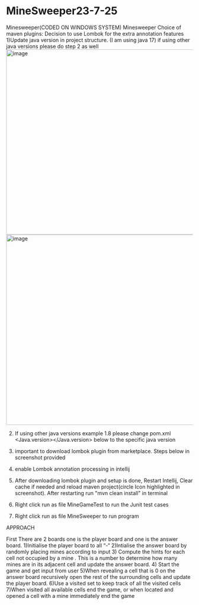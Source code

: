 # MineSweeper23-7-25

Minesweeper(CODED ON WINDOWS SYSTEM)
Minesweeper 
Choice of maven plugins:
Decision to use Lombok for the extra annotation features
1)Update java version in project structure. (I am using java 17) if using other java versions please do step 2 as well
   <img width="940" height="499" alt="image" src="https://github.com/user-attachments/assets/a5e161bc-03c9-4db0-ac93-a68039af9beb" />
<img width="940" height="513" alt="image" src="https://github.com/user-attachments/assets/8116d3a5-be2d-4122-a725-36c43ad98d82" />

2.	If using other java versions example 1.8 please change pom.xml <Java.version></Java.version> below to the specific java version
 
3.	important to download lombok plugin from marketplace. Steps below in screenshot provided  
4.	enable Lombok annotation processing in intellij
 
 
 
5.	After downloading lombok plugin and setup is done, Restart Intellij, Clear cache if needed and reload maven project(circle Icon highlighted in screenshot).  After restarting run "mvn clean install" in terminal
 
 
6.	Right click run as file MineGameTest to run the Junit test cases
7.	Right click run as file MineSweeper to run program
 
 


APPROACH

First There are 2 boards one is the player board and one is the answer board. 
1)Initialise the player board to all “-“
2)Intialise the answer board by randomly placing mines according to input
3) Compute the hints for each cell not occupied by a mine . This is a number to determine how many mines are in its adjacent cell and update the answer board.
4) Start the game and get input from user
5)When revealing a cell that is 0 on the answer board recursively open the rest of the surrounding cells and update the player board.
6)Use a visited set to keep track of all the visited cells
7)When visited all available cells end the game, or when located and opened a cell with a mine immediately end the game
